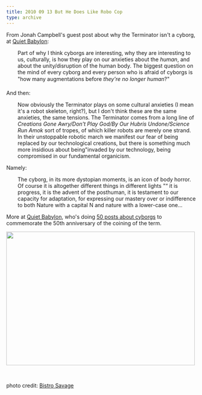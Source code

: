 ```yaml
---
title: 2010 09 13 But He Does Like Robo Cop
type: archive
---
```


<p>From Jonah Campbell's guest post about why the Terminator isn't a cyborg, at <a href="http://quietbabylon.com/2010/some-major-terminator-fan-is-totally-going-to-nail-my-ass-to-the-wall-for-this/">Quiet Babylon</a>:</p>
<p style="padding-left:30px;">Part of why I think cyborgs are interesting, why they are interesting to us, culturally, is how they play on our anxieties about the <em>human</em>, and about the unity/disruption of the human body. The biggest question on the mind of every cyborg and every person who is afraid of cyborgs is "how many augmentations before <em>they're no longer human</em>?"</p>
<p>And then:</p>
<p style="padding-left:30px;">Now obviously the Terminator plays on some cultural anxieties (I mean it's a robot skeleton, right?), but I don't think these are the same anxieties, the same tensions. The Terminator comes from a long line of <em>Creations Gone Awry/Don't Play God/By Our Hubris Undone/Science Run Amok</em> sort of tropes, of which killer robots are merely one strand. In their unstoppable robotic march we manifest our fear of being replaced by our technological creations, but there is something much more insidious about being"invaded by our technology, being compromised in our fundamental organicism.</p>
<p>Namely:</p>
<p style="padding-left:30px;">The cyborg, in its more dystopian moments, is an icon of body horror. Of course it is altogether different things in different lights "“ it is progress, it is the advent of the posthuman, it is testament to our capacity for adaptation, for expressing our mastery over or indifference to both Nature with a capital N and nature with a lower-case one...</p>
<p>More at <a href="http://quietbabylon.com/2010/some-major-terminator-fan-is-totally-going-to-nail-my-ass-to-the-wall-for-this/">Quiet Babylon</a>, who's doing <a href="http://50cyborgs.tumblr.com/">50 posts about cyborgs</a> to commemorate the 50th anniversary of the coining of the term.</p>
<p><a href="http://ablersite.files.wordpress.com/2010/09/dollcyborg.jpg"><img class="alignnone size-full wp-image-4063" title="dollcyborg" src="{{ site.baseurl }}/uploads/dollcyborg.jpg" alt="" width="500" height="354" /></a></p>
<p>&nbsp;</p>
<p>photo credit: <a href="http://www.flickr.com/photos/16533652@N00/3774175/">Bistro Savage</a></p>
